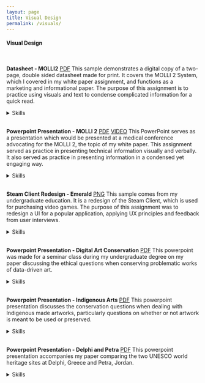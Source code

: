 ```yaml
---
layout: page
title: Visual Design
permalink: /visuals/
---
```


#### Visual Design

<br>

**Datasheet - MOLLI2**
[PDF][datasheet]
This sample demonstrates a digital copy of a two-page, double sided datasheet made for print. It covers the MOLLI 2 System, which I covered in my white paper assignment, and functions as a marketing and informational paper. The purpose of this assignment is to practice using visuals and text to condense complicated information for a quick read.

<details>
<summary>Skills</summary>
<li>Graphic design</li>
<li>Illustrations</li>
<li>Informative and persuasive writing</li>
<li>Adobe InDesign</li>
</details>
<br>

**Powerpoint Presentation - MOLLI 2**
[PDF][mollipp] [VIDEO][mollivid]
This PowerPoint serves as a presentation which would be presented at a medical conference advocating for the MOLLI 2, the topic of my white paper. This assignment served as practice in presenting technical information visually and verbally. It also served as practice in presenting information in a condensed yet engaging way.

<details>
<summary>Skills</summary>
<li>Persuasive script writing</li>
<li>Designing slide deck</li>
<li>Clear/concise communication</li>
<li>Illustrations</li>
<li>Microsoft Powerpoint</li>
</details>
<br>

**Steam Client Redesign - Emerald**
[PNG][steam]
This sample comes from my undergraduate education. It is a redesign of the Steam Client, which is used for purchasing video games. The purpose of this assignment was to redesign a UI for a popular application, applying UX principles and feedback from user interviews.

<details>
<summary>Skills</summary>
<li>Graphic design</li>
<li>User interviews</li>
<li>Figma</li>
</details>
<br>

**Powerpoint Presentation - Digital Art Conservation**
[PDF][aiart]
This powerpoint was made for a seminar class during my undergraduate degree on my paper discussing the ethical questions when conserving problematic works of data-driven art.

<details>
<summary>Skills</summary>
<li>Designing slide deck</li>
<li>Clear/concise communication</li>
<li>Microsoft Powerpoint</li>
</details>
<br>

**Powerpoint Presentation - Indigenous Arts**
[PDF][indigenous]
This powerpoint presentation discusses the conservation questions when dealing with Indigenous made artworks, particularly questions on whether or not artwork is meant to be used or preserved.

<details>
<summary>Skills</summary>
<li>Designing slide deck</li>
<li>Clear/concise communication</li>
<li>Microsoft Powerpoint</li>
</details>
<br>

**Powerpoint Presentation - Delphi and Petra**
[PDF][unesco]
This powerpoint presentation accompanies my paper comparing the two UNESCO world heritage sites at Delphi, Greece and Petra, Jordan.

<details>
<summary>Skills</summary>
<li>Designing slide deck</li>
<li>Clear/concise communication</li>
<li>Microsoft Powerpoint</li>
</details>
<br>


[datasheet]: /files/SMcNeelyDatasheet.pdf
[mollipp]: /files/SMcNeelyWPPowerpoint.pdf
[mollivid]: https://youtu.be/_ZKtdj3YgSo
[steam]: /files/steamRedesign.png
[aiart]: /files/presentationFinalMcNeely.pdf
[indigenous]: /files/Indigenous%20Arts.pdf
[unesco]: /files/McNeelyFinalPowerPoint405.pdf

